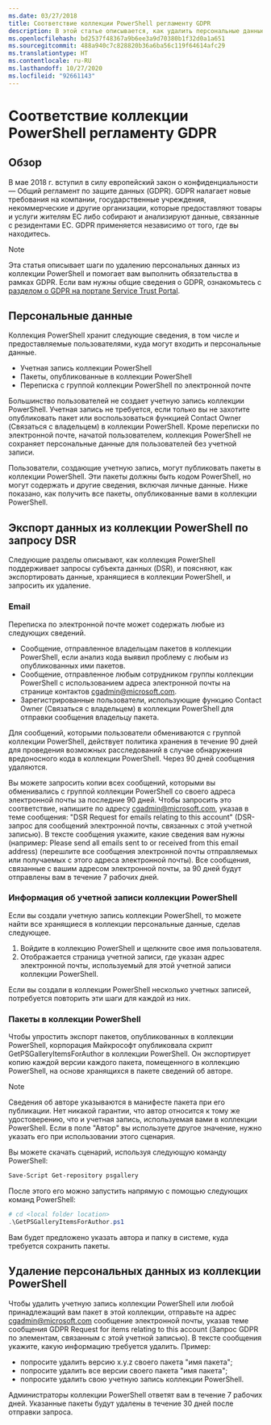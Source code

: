 ```yaml
---
ms.date: 03/27/2018
title: Соответствие коллекции PowerShell регламенту GDPR
description: В этой статье описывается, как удалить персональные данные из коллекции PowerShell и как обеспечить выполнение обязательств в рамках GDPR.
ms.openlocfilehash: bd2537f48367a9b6ee3a9d70380b1f32d0a1a651
ms.sourcegitcommit: 488a940c7c828820b36a6ba56c119f64614afc29
ms.translationtype: HT
ms.contentlocale: ru-RU
ms.lasthandoff: 10/27/2020
ms.locfileid: "92661143"
---
```

# <a name="powershell-gallery-gdpr-compliance"></a>Соответствие коллекции PowerShell регламенту GDPR

## <a name="overview"></a>Обзор

В мае 2018 г. вступил в силу европейский закон о конфиденциальности — Общий регламент по защите данных (GDPR). GDPR налагает новые требования на компании, государственные учреждения, некоммерческие и другие организации, которые предоставляют товары и услуги жителям ЕС либо собирают и анализируют данные, связанные с резидентами ЕС. GDPR применяется независимо от того, где вы находитесь.

> [!NOTE]
> Эта статья описывает шаги по удалению персональных данных из коллекции PowerShell и помогает вам выполнить обязательства в рамках GDPR. Если вам нужны общие сведения о GDPR, ознакомьтесь с [разделом о GDPR на портале Service Trust Portal](https://servicetrust.microsoft.com/ViewPage/GDPRGetStarted).

## <a name="personally-identifiable-data"></a>Персональные данные

Коллекция PowerShell хранит следующие сведения, в том числе и предоставляемые пользователями, куда могут входить и персональные данные.

- Учетная запись коллекции PowerShell
- Пакеты, опубликованные в коллекции PowerShell
- Переписка с группой коллекции PowerShell по электронной почте

Большинство пользователей не создает учетную запись коллекции PowerShell. Учетная запись не требуется, если только вы не захотите опубликовать пакет или воспользоваться функцией Contact Owner (Связаться с владельцем) в коллекции PowerShell. Кроме переписки по электронной почте, начатой пользователем, коллекция PowerShell не сохраняет персональные данные для пользователей без учетной записи.

Пользователи, создающие учетную запись, могут публиковать пакеты в коллекции PowerShell. Эти пакеты должны быть кодом PowerShell, но могут содержать и другие сведения, включая личные данные. Ниже показано, как получить все пакеты, опубликованные вами в коллекции PowerShell.

## <a name="dsr-export-of-powershell-gallery-data"></a>Экспорт данных из коллекции PowerShell по запросу DSR

Следующие разделы описывают, как коллекция PowerShell поддерживает запросы субъекта данных (DSR), и поясняют, как экспортировать данные, хранящиеся в коллекции PowerShell, и запросить их удаление.

### <a name="email"></a>Email

Переписка по электронной почте может содержать любые из следующих сведений.

- Сообщение, отправленное владельцам пакетов в коллекции PowerShell, если анализ кода выявил проблему с любым из опубликованных ими пакетов.
- Сообщение, отправленное любым сотрудником группы коллекции PowerShell с использованием адреса электронной почты на странице контактов [cgadmin@microsoft.com](mailto:cgadmin@microsoft.com).
- Зарегистрированные пользователи, использующие функцию Contact Owner (Связаться с владельцем) в коллекции PowerShell для отправки сообщения владельцу пакета.

Для сообщений, которыми пользователи обмениваются с группой коллекции PowerShell, действует политика хранения в течение 90 дней для проведения возможных расследований в случае обнаружения вредоносного кода в коллекции PowerShell. Через 90 дней сообщения удаляются.

Вы можете запросить копии всех сообщений, которыми вы обменивались с группой коллекции PowerShell со своего адреса электронной почты за последние 90 дней. Чтобы запросить это соответствие, напишите по адресу [cgadmin@microsoft.com](mailto:cgadmin@microsoft.com), указав в теме сообщения: "DSR Request for emails relating to this account" (DSR-запрос для сообщений электронной почты, связанных с этой учетной записью). В тексте сообщения укажите, какие сведения вам нужны (например: Please send all emails sent to or received from this email address) (перешлите все сообщения электронной почты отправляемых или получаемых с этого адреса электронной почты). Все сообщения, связанные с вашим адресом электронной почты, за 90 дней будут отправлены вам в течение 7 рабочих дней.

### <a name="powershell-gallery-account-information"></a>Информация об учетной записи коллекции PowerShell

Если вы создали учетную запись коллекции PowerShell, то можете найти все хранящиеся в коллекции персональные данные, сделав следующее.

1. Войдите в коллекцию PowerShell и щелкните свое имя пользователя.
2. Отображается страница учетной записи, где указан адрес электронной почты, используемый для этой учетной записи коллекции PowerShell.

Если вы создали в коллекции PowerShell несколько учетных записей, потребуется повторить эти шаги для каждой из них.

### <a name="packages-in-the-powershell-gallery"></a>Пакеты в коллекции PowerShell

Чтобы упростить экспорт пакетов, опубликованных в коллекции PowerShell, корпорация Майкрософт опубликовала скрипт GetPSGalleryItemsForAuthor в коллекции PowerShell. Он экспортирует копию каждой версии каждого пакета, помещенного в коллекцию PowerShell, на основе хранящихся в пакете сведений об авторе.

> [!NOTE]
> Сведения об авторе указываются в манифесте пакета при его публикации. Нет никакой гарантии, что автор относится к тому же удостоверению, что и учетная запись, используемая вами в коллекции PowerShell. Если в поле "Автор" вы используете другое значение, нужно указать его при использовании этого сценария.

Вы можете скачать сценарий, используя следующую команду PowerShell:

```powershell
Save-Script Get-repository psgallery
```

После этого его можно запустить напрямую с помощью следующих команд PowerShell:

```powershell
# cd <local folder location>
.\GetPSGalleryItemsForAuthor.ps1
```

Вам будет предложено указать автора и папку в системе, куда требуется сохранить пакеты.

## <a name="deleting-personal-data-from-the-powershell-gallery"></a>Удаление персональных данных из коллекции PowerShell

Чтобы удалить учетную запись коллекции PowerShell или любой принадлежащий вам пакет в этой коллекции, отправьте на адрес cgadmin@microsoft.com сообщение электронной почты, указав теме сообщения GDPR Request for items relating to this account (Запрос GDPR по элементам, связанным с этой учетной записью). В тексте сообщения укажите, какую информацию требуется удалить. Пример:

- попросите удалить версию x.y.z своего пакета "имя пакета";
- попросите удалить все версии своего пакета "имя пакета";
- попросите удалить свою учетную запись коллекции PowerShell.

Администраторы коллекции PowerShell ответят вам в течение 7 рабочих дней.
Указанные пакеты будут удалены в течение 30 дней после отправки запроса.
